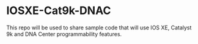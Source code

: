 # IOSXE-Cat9k-DNAC
This repo will be used to share sample code that will use IOS XE, Catalyst 9k and DNA Center programmability features.
